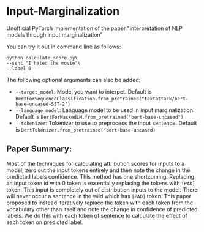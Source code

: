 # Input-Marginalization
Unofficial PyTorch implementation of the paper "Interpretation of NLP models through input marginalization"


You can try it out in command line as follows:

```
python calculate_score.py\ 
--sent "I hated the movie"\
--label 0 
```
The following optional arguments can also be added:

* `--target_model`: Model you want to interpet. Default is `BertForSequenceClassification.from_pretrained("textattack/bert-base-uncased-SST-2")`
* `--language_model`: Language model to be used in input marginalization. Default is `BertForMaskedLM.from_pretrained("bert-base-uncased")`
* `--tokenizer`: Tokenizer to use to preprocess the input sentence. Default is `BertTokenizer.from_pretrained("bert-base-uncased)`


## Paper Summary:

Most of the techniques for calculating attribution scores for inputs to a model, zero out the input tokens entirely and then note the change in the predicted labels confidence. This method has one shortcoming: Replacing an input token id with 0 token is essentially replacing the tokens with `[PAD]` token. This input is completely out of distribution inputs to the model. There will never occur a sentence in the wild which has `[PAD]` token. This paper proposed to instead iteratively replace the token with each token from the vocabulary other than itself and note the change in confidence of predicted labels. We do this with each token of sentence to calculate the effect of each token on predicted label.

